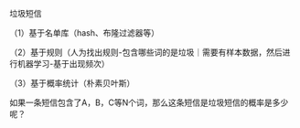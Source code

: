 垃圾短信

（1）基于名单库（hash、布隆过滤器等）

（2）基于规则（人为找出规则-包含哪些词的是垃圾｜需要有样本数据，然后进行机器学习-基于出现频次）

（3）基于概率统计（朴素贝叶斯）

如果一条短信包含了A，B，C等N个词，那么这条短信是垃圾短信的概率是多少呢？